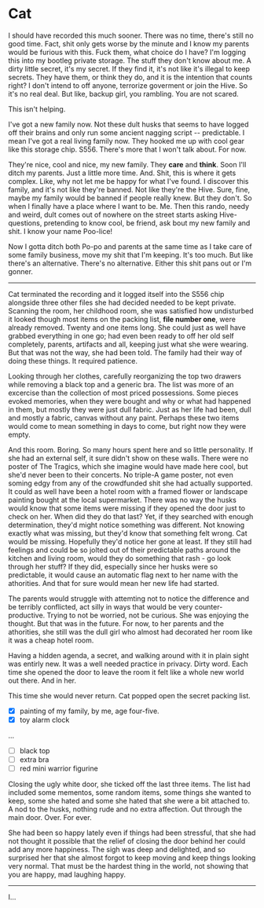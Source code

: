 # Cat

I should have recorded this much sooner. There was no time, there's still no
good time. Fact, shit only gets worse by the minute and I know my parents would
be furious with this. Fuck them, what choice do I have? I'm logging this into
my bootleg private storage. The stuff they don't know about me. A dirty little
secret, it's my secret. If they find it, it's not like it's illegal to keep secrets.
They have them, or think they do, and it is the intention that counts right?
I don't intend to off anyone, terrorize goverment or join the Hive. So it's no
real deal. But like, backup girl, you rambling. You are not scared.

This isn't helping. 

I've got a new family now. Not these dult husks that seems to have logged off their
brains and only run some ancient nagging script -- predictable. I mean I've
got a real living family now. They hooked me up with cool gear like this storage
chip. S556. There's more that I won't talk about. For now.

They're nice, cool and nice, my new family. They __care__ and __think__. Soon I'll
ditch my parents. Just a little more time. And. Shit, this is where it gets complex.
Like, why not let me be happy for what I've found. I discover this family, and it's
not like they're banned. Not like they're the Hive. Sure, fine, maybe my family would
be banned if people really knew. But they don't. So when I finally have a place where
I want to be. Me. Then this rando, needy and weird, dult comes out of nowhere on
the street starts asking Hive-questions, pretending to know cool, be friend, ask 
bout my new family and shit. I know your name Poo-lice!

Now I gotta ditch both Po-po and parents at the same time as I take care of some
family business, move my shit that I'm keeping. It's too much. But like there's
an alternative. There's no alternative. Either this shit pans out or I'm gonner.

- - -

Cat terminated the recording and it logged itself into the S556 chip alongside
three other files she had decided needed to be kept private. Scanning the room, her
childhood room, she was satisfied how undisturbed it looked though most items on the
packing list, __file number one__, were already removed. Twenty and one items long.
She could just as well have grabbed everything in one go; had even been ready to off 
her old self completely, parents, artifacts and all, keeping just what she were wearing.
But that was not the way, she had been told. The family had their way of doing these
things. It required patience.

Looking through her clothes, carefully reorganizing the top two drawers while removing
a black top and a generic bra. The list was more of an excercise than the collection of
most priced possessions. Some pieces evoked memories, when they were bought and
why or what had happened in them, but mostly they were just dull fabric. Just as her
life had been, dull and mostly a fabric, canvas without any paint. Perhaps these two 
items would come to mean something in days to come, but right now they were empty. 

And this room. Boring. So many hours spent here and so little personality. If she had
an external self, it sure didn't show on these walls. There were no poster of The
Tragics, which she imagine would have made here cool, but she'd never been to their 
concerts. No triple-A game poster, not even soming edgy from any of the crowdfunded
shit she had actually supported. It could as well have been a hotel room with a framed
flower or landscape painting bought at the local supermarket. There was no way the
husks would know that some items were missing if they opened the door just to check on
her. When did they do that last? Yet, if they searched with enough determination, they'd
might notice something was different. Not knowing exactly what was missing, but they'd
know that something felt wrong. Cat would be missing. Hopefully they'd notice her gone at
least. If they still had feelings and could be so jolted out of their predictable paths
around the kitchen and living room, would they do something that rash - go look through her
stuff? If they did, especially since her husks were so predictable, it would cause an
automatic flag next to her name with the athorities. And that for sure would mean her
new life had started.

The parents would struggle with attemting not to notice the difference and be terribly
conflicted, act silly in ways that would be very counter-productive. Trying to not be
worried, not be curious. She was enjoying the thought. But that was in the future.
For now, to her parents and the athorities, she still was the dull girl who almost
had decorated her room like it was a cheap hotel room.

Having a hidden agenda, a secret, and walking around with it in plain sight was
entirly new. It was a well needed practice in privacy. Dirty word. Each time she 
opened the door to leave the room it felt like a whole new world out there. And in her.

This time she would never return. Cat popped open the secret packing list.

- [X] painting of my family, by me, age four-five.
- [X] toy alarm clock

...

- [ ] black top
- [ ] extra bra
- [ ] red mini warrior figurine

Closing the ugly white door, she ticked off the last three items. The list had included
some mementos, some random items, some things she wanted to keep, some she hated and
some she hated that she were a bit attached to. A nod to the husks, nothing rude and
no extra affection. Out through the main door. Over. For ever.

She had been so happy lately even if things had been stressful, that she had not thought
it possible that the relief of closing the door behind her could add any more happiness.
The sigh was deep and delighted, and so surprised her that she almost forgot to keep 
moving and keep things looking very normal. That must be the hardest thing in the world,
not showing that you are happy, mad laughing happy.

- - -

I...